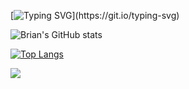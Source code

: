 [![Typing SVG](https://readme-typing-svg.demolab.com?font=Fira+Code&weight=700&pause=1000&color=3CF756&width=435&lines=Hello+there!+%F0%9F%91%8B%F0%9F%8F%BE+;Welcome+to+my+profile...;I+am+a+bioinformatician...;Check+out+my+journey!)](https://git.io/typing-svg)


![Brian's GitHub stats](https://github-readme-stats.vercel.app/api?username=bwanya&show_icons=true&theme=blue-green)



[![Top Langs](https://github-readme-stats.vercel.app/api/top-langs/?username=bwanya)](https://github.com/bwanya/github-readme-stats)


![](https://komarev.com/ghpvc/?username=bwanya&color=green)


